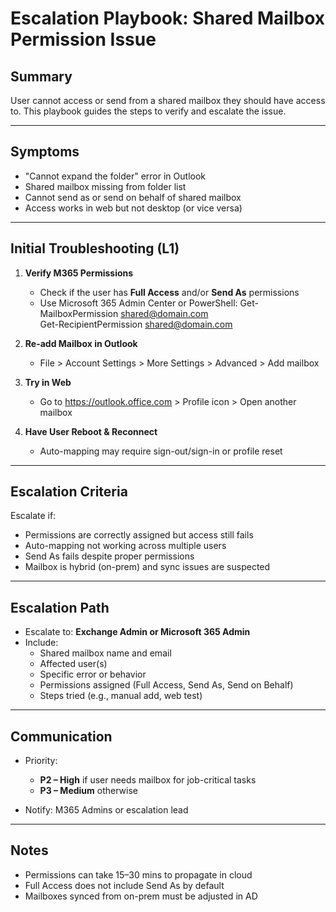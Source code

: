 # Escalation Playbook: Shared Mailbox Permission Issue

## Summary
User cannot access or send from a shared mailbox they should have access to. This playbook guides the steps to verify and escalate the issue.

---

## Symptoms

- "Cannot expand the folder" error in Outlook
- Shared mailbox missing from folder list
- Cannot send as or send on behalf of shared mailbox
- Access works in web but not desktop (or vice versa)

---

## Initial Troubleshooting (L1)

1. **Verify M365 Permissions**
   - Check if the user has **Full Access** and/or **Send As** permissions
   - Use Microsoft 365 Admin Center or PowerShell:
     Get-MailboxPermission shared@domain.com  
     Get-RecipientPermission shared@domain.com

2. **Re-add Mailbox in Outlook**
   - File > Account Settings > More Settings > Advanced > Add mailbox

3. **Try in Web**
   - Go to https://outlook.office.com > Profile icon > Open another mailbox

4. **Have User Reboot & Reconnect**
   - Auto-mapping may require sign-out/sign-in or profile reset

---

## Escalation Criteria

Escalate if:
- Permissions are correctly assigned but access still fails
- Auto-mapping not working across multiple users
- Send As fails despite proper permissions
- Mailbox is hybrid (on-prem) and sync issues are suspected

---

## Escalation Path

- Escalate to: **Exchange Admin or Microsoft 365 Admin**
- Include:
  - Shared mailbox name and email
  - Affected user(s)
  - Specific error or behavior
  - Permissions assigned (Full Access, Send As, Send on Behalf)
  - Steps tried (e.g., manual add, web test)

---

## Communication

- Priority:
  - **P2 – High** if user needs mailbox for job-critical tasks
  - **P3 – Medium** otherwise

- Notify: M365 Admins or escalation lead

---

## Notes

- Permissions can take 15–30 mins to propagate in cloud
- Full Access does not include Send As by default
- Mailboxes synced from on-prem must be adjusted in AD
